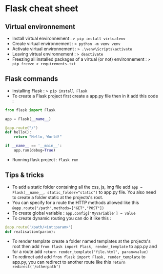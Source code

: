# Flask cheat sheet

## Virtual environnement
- Install virtual environnement : `> pip install virtualenv`
- Create virtual environnement : `> python -m venv venv`
- Activate virtual environnement : `> .\venv\Scripts\activate`
- Leaving virtual environnement : `> deactivate`
- Freezing all installed packages of a virtual (or not) environnement : `> pip freeze > requirements.txt`

## Flask commands
- Installing Flask : `> pip install Flask`
- To create a Flask project first create a app.py file then in it add this code :

```py
from flask import Flask

app = Flask(__name__)

@app.route("/")
def hello():
    return "Hello, World!"

if __name__ == '__main__':
    app.run(debug=True)
```

- Running flask project : `flask run`
  
## Tips & tricks
- To add a static folder containing all the css, js, img file add `app = Flask(__name__, static_folder="static")` to app.py file. You also need to create a folder static at the projects's root.
- You can specify for a route the HTTP methods allowed like this `@app.route("/path",methods=["GET","POST"])`
- To create global variable : `app.config['MyVariable'] = value`
- To create dynamic routing you can do it like this :
```py
@app.route('/path/<int:param>')
def realisation(param):
```
- To render template create a folder named templates at the projects's root then add `from flask import Flask, render_template` to app.py and for a route add `return render_template("file.html", param=value)`
- To redirect add add `from flask import Flask, render_template` to app.py, you can redirect to another route like this `return redirect('/otherpath')`
